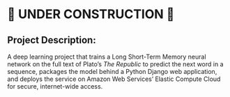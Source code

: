 # **👷 UNDER CONSTRUCTION 🚧** 

## Project Description:

A deep learning project that trains a Long Short-Term Memory neural network on the full text of Plato’s *The Republic* to predict the next word in a sequence, 
packages the model behind a Python Django web application, and deploys the service on Amazon Web Services’ Elastic Compute Cloud for secure, internet-wide access.

